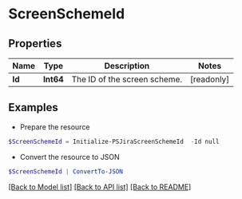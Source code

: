 # ScreenSchemeId
## Properties

Name | Type | Description | Notes
------------ | ------------- | ------------- | -------------
**Id** | **Int64** | The ID of the screen scheme. | [readonly] 

## Examples

- Prepare the resource
```powershell
$ScreenSchemeId = Initialize-PSJiraScreenSchemeId  -Id null
```

- Convert the resource to JSON
```powershell
$ScreenSchemeId | ConvertTo-JSON
```

[[Back to Model list]](../README.md#documentation-for-models) [[Back to API list]](../README.md#documentation-for-api-endpoints) [[Back to README]](../README.md)

